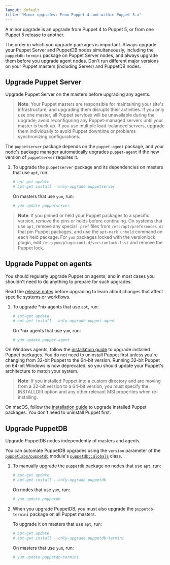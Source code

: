 ```yaml
---
layout: default
title: "Minor upgrades: From Puppet 4 and within Puppet 5.x"
---
```


[`puppetlabs/puppetdb`]: https://forge.puppetlabs.com/puppetlabs/puppetdb
[major upgrades]: ./upgrade_major_pre.html

A minor upgrade is an upgrade from Puppet 4 to Puppet 5, or from one Puppet 5 release to another.

The order in which you upgrade packages is important. Always upgrade your Puppet Server and PuppetDB nodes simultaneously, including the `puppetdb-termini` package on Puppet Server nodes, and always upgrade them before you upgrade agent nodes. Don't run different major versions on your Puppet masters (including Server) and PuppetDB nodes.


## Upgrade Puppet Server

Upgrade Puppet Server on the masters before upgrading any agents. 

> **Note**: Your Puppet masters are responsible for maintaining your site's infrastructure, and upgrading them disrupts their activities. If you only use one master, all Puppet services will be unavailable during the upgrade; avoid reconfiguring any Puppet-managed servers until your master is back up. If you use multiple load-balanced servers, upgrade them individually to avoid Puppet downtime or problems synchronizing configurations.

The `puppetserver` package depends on the `puppet-agent` package, and your node's package manager automatically upgrades `puppet-agent` if the new version of `puppetserver` requires it.

1. To upgrade the `puppetserver` package and its dependencies on masters that use `apt`, run:

   ``` bash
   # apt-get update
   # apt-get install --only-upgrade puppetserver
   ```

   On masters that use `yum`, run:

   ``` bash
   # yum update puppetserver
   ```

> **Note**: If you pinned or held your Puppet packages to a specific version, remove the pins or holds before continuing. On systems that use `apt`, remove any special `.pref` files from `/etc/apt/preferences.d/` that pin Puppet packages, and use the `apt-mark unhold` command on each held package. For `yum` packages locked with the versionlock plugin, edit `/etc/yum/pluginconf.d/versionlock.list` and remove the Puppet lock.

## Upgrade Puppet on agents

You should regularly upgrade Puppet on agents, and in most cases you shouldn't need to do anything to prepare for such upgrades.

Read the [release notes](./release_notes.html) before upgrading to learn about changes that affect specific systems or workflows.

1. To upgrade \*nix agents that use `apt`, run:

   ``` bash
   # apt-get update
   # apt-get install --only-upgrade puppet-agent
   ```

   On \*nix agents that use `yum`, run:

   ``` bash
   # yum update puppet-agent
   ```

On Windows agents, follow the [installation guide](./install_windows.html) to upgrade installed Puppet packages. You do not need to uninstall Puppet first unless you're changing from 32-bit Puppet to the 64-bit version. Running 32-bit Puppet on 64-bit Windows is now deprecated, so you should update your Puppet's architecture to match your system.

> **Note**: If you installed Puppet into a custom directory and are moving from a 32-bit version to a 64-bit version, you must specify the INSTALLDIR option and any other relevant MSI properties when re-installing.

On macOS, follow the [installation guide](./install_osx.html) to upgrade installed Puppet packages. You don't need to uninstall Puppet first.

## Upgrade PuppetDB

Upgrade PuppetDB nodes independently of masters and agents. 

You can automate PuppetDB upgrades using the `version` parameter of the [`puppetlabs/puppetdb`][] module's [`puppetdb::globals`](https://forge.puppetlabs.com/puppetlabs/puppetdb#usage) class.

1. To manually upgrade the `puppetdb` package on nodes that use `apt`, run:

   ``` bash
   # apt-get update
   # apt-get install --only-upgrade puppetdb
   ```

   On nodes that use `yum`, run:

   ``` bash
   # yum update puppetdb
   ```

2. When you upgrade PuppetDB, you must also upgrade the `puppetdb-termini` package on all Puppet masters.

   To upgrade it on masters that use `apt`, run:

   ``` bash
   # apt-get update
   # apt-get install --only-upgrade puppetdb-termini
   ```

   On masters that use `yum`, run:

   ``` bash
   # yum update puppetdb-termini
   ```
